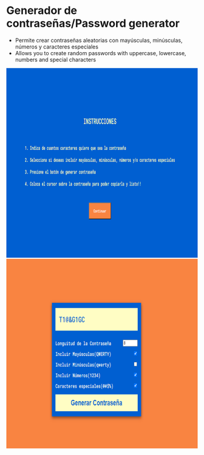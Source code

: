 # Generador de contraseñas/Password generator

- Permite crear contraseñas aleatorias con mayúsculas, minúsculas, números y caracteres especiales
- Allows you to create random passwords with uppercase, lowercase, numbers and special characters

<img src="instrucciones.PNG" width="700" height="500" />
<img src="generadorpass.PNG" width="700" height="500" />



